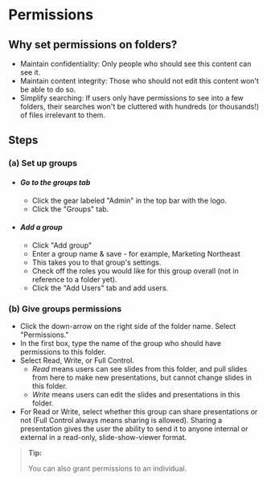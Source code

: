 # Permissions

## Why set permissions on folders? 
* Maintain confidentiality: Only people who should see this content can see it.
* Maintain content integrity: Those who should not edit this content won't be able to do so. 
* Simplify searching: If users only have permissions to see into a few folders, their searches won't be cluttered with hundreds (or thousands!) of files irrelevant to them. 

## Steps

### (a) Set up groups 

* #### _Go to the groups tab_ 
    * Click the gear labeled "Admin" in the top bar with the logo. 
    * Click the "Groups" tab. 

* #### _Add a group_ 
    * Click "Add group"
    * Enter a group name & save - for example, Marketing Northeast 
    * This takes you to that group's settings. 
    * Check off the roles you would like for this group overall (not in reference to a folder yet). 
    * Click the "Add Users" tab and add users.

### (b) Give groups permissions 
* Click the down-arrow on the right side of the folder name. Select "Permissions." 
* In the first box, type the name of the group who should have permissions to this folder. 
* <a name="readOnlyPermissionSetup"></a>Select Read, Write, or Full Control.
    * _Read_ means users can see slides from this folder, and pull slides from here to make new presentations, but cannot change slides in this folder. 
    * _Write_  means users can edit the slides and presentations in this folder. 
* For Read or Write, select whether this group can share presentations or not (Full Control always means sharing is allowed). Sharing a presentation gives the user the ability to send it to anyone internal or external in a read-only, slide-show-viewer format. 

> **Tip:** 
>
> You can also grant permissions to an individual.
